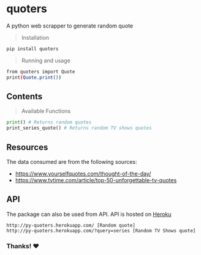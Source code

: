 # quoters
A python web scrapper to generate random quote

> Installation
```sh
pip install quoters
```

> Running and usage
```sh
from quoters import Quote
print(Quote.print())
```
## Contents
> Available Functions
```py
print() # Returns random quotes
print_series_quote() # Returns random TV shows quotes
```

## Resources
The data consumed are from the following sources:
- https://www.yourselfquotes.com/thought-of-the-day/
- https://www.tvtime.com/article/top-50-unforgettable-tv-quotes

## API
The package can also be used from API. API is hosted on [Heroku](https://www.heroku.com/)
```
http://py-quoters.herokuapp.com/ [Random quote]
http://py-quoters.herokuapp.com/?query=series [Random TV Shows quote]
```
### Thanks! :heart:
